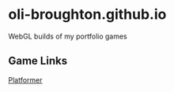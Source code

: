 # oli-broughton.github.io
WebGL builds of my portfolio games

## Game Links 
[Platformer](https://oli-broughton.github.io/platformer/index.html)
